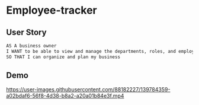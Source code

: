 # Employee-tracker


## User Story

```md
AS A business owner
I WANT to be able to view and manage the departments, roles, and employees in my company
SO THAT I can organize and plan my business
```

## Demo 



https://user-images.githubusercontent.com/88182227/139784359-a02bdaf6-56f8-4d38-b8a2-a20a01b84e3f.mp4




